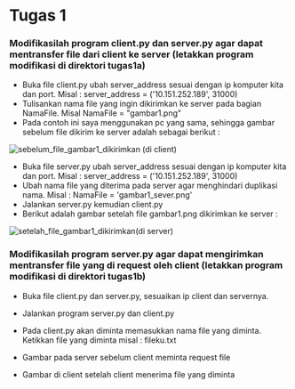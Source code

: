 # Tugas 1
### Modifikasilah program client.py dan server.py agar dapat mentransfer file dari client ke server (letakkan program modifikasi di direktori tugas1a)
- Buka file client.py ubah server_address sesuai dengan ip komputer kita dan port. Misal : server_address = ('10.151.252.189', 31000)
- Tulisankan nama file yang ingin dikirimkan ke server pada bagian NamaFile. Misal NamaFile = "gambar1.png"
- Pada contoh ini saya menggunakan pc yang sama, sehingga gambar sebelum file dikirim ke server adalah sebagai berikut :

![sebelum_file_gambar1_dikirimkan (di client)](https://user-images.githubusercontent.com/37019733/75686541-0334d080-5ccf-11ea-8e12-06701b256a06.JPG)

- Buka file server.py ubah server_address sesuai dengan ip komputer kita dan port. Misal : server_address = ('10.151.252.189', 31000)
- Ubah nama file yang diterima pada server agar menghindari duplikasi nama. Misal : NamaFile = 'gambar1_sever.png'
- Jalankan server.py kemudian client.py
- Berikut adalah gambar setelah file gambar1.png dikirimkan ke server :

![setelah_file_gambar1_dikirimkan(di server)](https://user-images.githubusercontent.com/37019733/75688165-97a03280-5cd1-11ea-8dd7-1dc9d574f9fb.JPG)

### Modifikasilah program server.py agar dapat mengirimkan mentransfer file yang di request oleh client (letakkan program modifikasi di direktori tugas1b)
- Buka file client.py dan server.py, sesuaikan ip client dan servernya.
- Jalankan program server.py dan client.py
- Pada client.py akan diminta memasukkan nama file yang diminta. Ketikkan file yang diminta misal : fileku.txt
- Gambar pada server sebelum client meminta request file


- Gambar di client setelah client menerima file yang diminta

